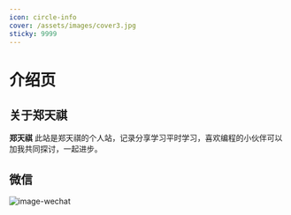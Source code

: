 ```yaml
---
icon: circle-info
cover: /assets/images/cover3.jpg
sticky: 9999
---
```


# 介绍页

## 关于郑天祺
**郑天祺**
此站是郑天祺的个人站，记录分享学习平时学习，喜欢编程的小伙伴可以加我共同探讨，一起进步。

## 微信
![image-wechat](/assets/images/Wechat.jpg)